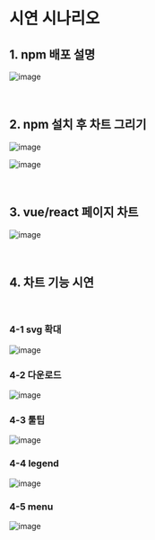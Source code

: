 # 시연 시나리오

## 1. npm 배포 설명
![image](https://user-images.githubusercontent.com/67899393/169302762-6a10a6f8-cda0-4a54-b1b2-6e544dd803d6.png)

<br>

## 2. npm 설치 후 차트 그리기

![image](https://user-images.githubusercontent.com/67899393/169303043-e49fdca7-6471-42c9-a646-c3ca664c281c.png)

![image](https://user-images.githubusercontent.com/67899393/169303201-c5f4438c-ed7d-44b9-98d4-e43a104e6d38.png)

<br>

## 3. vue/react 페이지 차트

![image](https://user-images.githubusercontent.com/67899393/169303471-f4230270-bc21-451a-86d2-ceba20f15505.png)

<br>

## 4. 차트 기능 시연

<br>

### 4-1 svg 확대

![image](https://user-images.githubusercontent.com/67899393/169303823-977a0bd3-66f6-4c02-b250-64f482ec4280.png)

### 4-2 다운로드

![image](https://user-images.githubusercontent.com/67899393/169303954-0dab1d31-2ca3-4cb6-a9e1-ee658d48f646.png)

### 4-3 툴팁

![image](https://user-images.githubusercontent.com/67899393/169304112-2228483f-c76b-4867-bac5-6603cc0879ec.png)

### 4-4 legend

![image](https://user-images.githubusercontent.com/67899393/169304182-be7e84e7-82e1-4eae-8898-99ba47c57f0c.png)

### 4-5 menu

![image](https://user-images.githubusercontent.com/67899393/169304393-64a49a40-fdec-4874-bda3-3895fedc1520.png)

